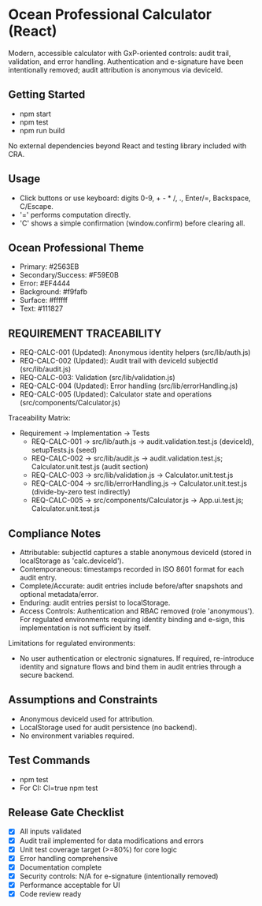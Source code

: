 # Ocean Professional Calculator (React)

Modern, accessible calculator with GxP-oriented controls: audit trail, validation, and error handling. Authentication and e-signature have been intentionally removed; audit attribution is anonymous via deviceId.

## Getting Started
- npm start
- npm test
- npm run build

No external dependencies beyond React and testing library included with CRA.

## Usage
- Click buttons or use keyboard: digits 0-9, + - * /, ., Enter/=, Backspace, C/Escape.
- '=' performs computation directly.
- 'C' shows a simple confirmation (window.confirm) before clearing all.

## Ocean Professional Theme
- Primary: #2563EB
- Secondary/Success: #F59E0B
- Error: #EF4444
- Background: #f9fafb
- Surface: #ffffff
- Text: #111827

## REQUIREMENT TRACEABILITY
- REQ-CALC-001 (Updated): Anonymous identity helpers (src/lib/auth.js)
- REQ-CALC-002 (Updated): Audit trail with deviceId subjectId (src/lib/audit.js)
- REQ-CALC-003: Validation (src/lib/validation.js)
- REQ-CALC-004 (Updated): Error handling (src/lib/errorHandling.js)
- REQ-CALC-005 (Updated): Calculator state and operations (src/components/Calculator.js)

Traceability Matrix:
- Requirement → Implementation → Tests
  - REQ-CALC-001 → src/lib/auth.js → audit.validation.test.js (deviceId), setupTests.js (seed)
  - REQ-CALC-002 → src/lib/audit.js → audit.validation.test.js; Calculator.unit.test.js (audit section)
  - REQ-CALC-003 → src/lib/validation.js → Calculator.unit.test.js
  - REQ-CALC-004 → src/lib/errorHandling.js → Calculator.unit.test.js (divide-by-zero test indirectly)
  - REQ-CALC-005 → src/components/Calculator.js → App.ui.test.js; Calculator.unit.test.js

## Compliance Notes
- Attributable: subjectId captures a stable anonymous deviceId (stored in localStorage as 'calc.deviceId').
- Contemporaneous: timestamps recorded in ISO 8601 format for each audit entry.
- Complete/Accurate: audit entries include before/after snapshots and optional metadata/error.
- Enduring: audit entries persist to localStorage.
- Access Controls: Authentication and RBAC removed (role 'anonymous'). For regulated environments requiring identity binding and e-sign, this implementation is not sufficient by itself.

Limitations for regulated environments:
- No user authentication or electronic signatures. If required, re-introduce identity and signature flows and bind them in audit entries through a secure backend.

## Assumptions and Constraints
- Anonymous deviceId used for attribution.
- LocalStorage used for audit persistence (no backend).
- No environment variables required.

## Test Commands
- npm test
- For CI: CI=true npm test

## Release Gate Checklist
- [x] All inputs validated
- [x] Audit trail implemented for data modifications and errors
- [x] Unit test coverage target (>=80%) for core logic
- [x] Error handling comprehensive
- [x] Documentation complete
- [x] Security controls: N/A for e-signature (intentionally removed)
- [x] Performance acceptable for UI
- [x] Code review ready
